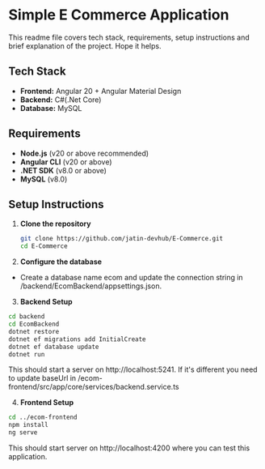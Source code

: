 # Simple E Commerce Application

This readme file covers tech stack, requirements, setup instructions and brief explanation of the project. Hope it helps. 

## Tech Stack

- **Frontend:** Angular 20 + Angular Material Design
- **Backend:** C#(.Net Core)
- **Database:** MySQL 

## Requirements
- **Node.js** (v20 or above recommended)
- **Angular CLI** (v20 or above)
- **.NET SDK** (v8.0 or above)
- **MySQL** (v8.0)

## Setup Instructions
1. **Clone the repository**  
   ```bash
   git clone https://github.com/jatin-devhub/E-Commerce.git
   cd E-Commerce
  2. **Configure the database**
 - Create a database name ecom and update the connection string in /backend/EcomBackend/appsettings.json.
  3. **Backend Setup**
   ```bash
  cd backend
  cd EcomBackend
dotnet restore
dotnet ef migrations add InitialCreate
dotnet ef database update
dotnet run
```

This should start a server on http://localhost:5241. If it's different you need to update baseUrl in /ecom-frontend/src/app/core/services/backend.service.ts

  4.  **Frontend Setup**
```Bash
cd ../ecom-frontend
npm install
ng serve
```
This should start server on http://localhost:4200 where you can test this application. 